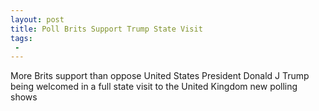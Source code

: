 ```yaml
---
layout: post
title: Poll Brits Support Trump State Visit
tags:
 -
---
```

More Brits support than oppose United States President Donald J Trump being welcomed in a full state visit to the United Kingdom new polling shows
